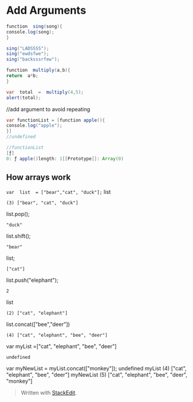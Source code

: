 # Add Arguments
```java
function  sing(song){
console.log(song);
}

sing("LADSSSS");
sing("ewdsfwe");
sing("backsssrfew");
```
```java
function  multiply(a,b){
return  a*b;
}

var  total  =  multiply(4,5);
alert(total);
```
//add argument to avoid repeating
```java
var functionList = [function apple(){
console.log("apple");
}]
//undefined

//functionList
[ƒ]
0: ƒ apple()length: 1[[Prototype]]: Array(0)
```
## How arrays work
```var  list  = ["bear","cat", "duck"];```
list
```
(3) ["bear", "cat", "duck"]
```
list.pop();
```
"duck"
```
list.shift();
```
"bear"
```
list;
```
["cat"]
```
list.push("elephant");
```
2
```
list
```
(2) ["cat", "elephant"]
```
list.concat(["bee","deer"])
```
(4) ["cat", "elephant", "bee", "deer"]
```

var myList =["cat", "elephant", "bee", "deer"]
```
undefined
```
var myNewList = myList.concat(["monkey"]);
undefined
myList
(4) ["cat", "elephant", "bee", "deer"]
myNewList
(5) ["cat", "elephant", "bee", "deer", "monkey"]

> Written with [StackEdit](https://stackedit.io/).
<!--stackedit_data:
eyJoaXN0b3J5IjpbLTIwMDcyMjY1MjMsLTEzMjUxNzIzODIsNT
M5MjA1NjI5XX0=
-->